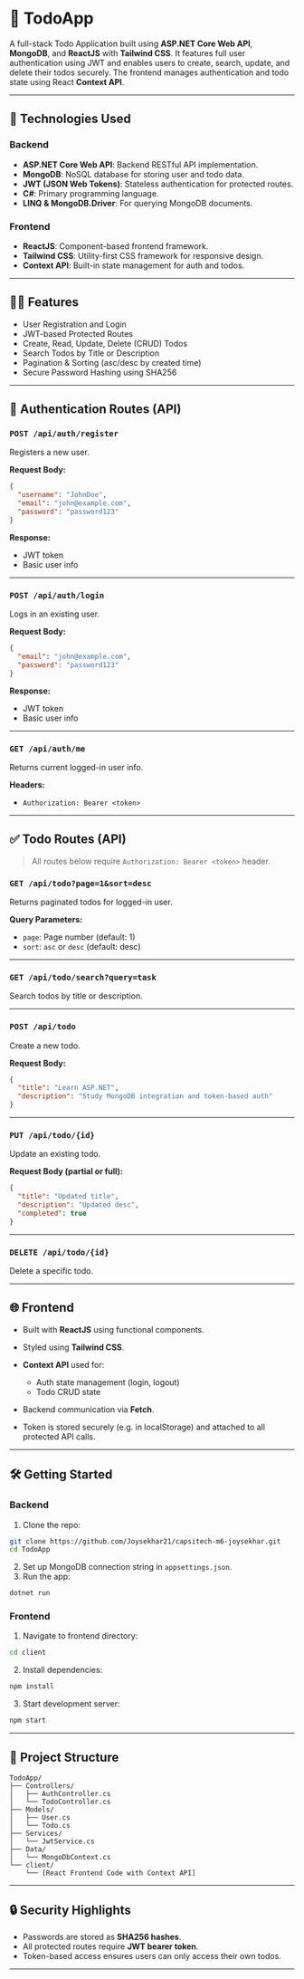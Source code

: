 # 📝 TodoApp

A full-stack Todo Application built using **ASP.NET Core Web API**, **MongoDB**, and **ReactJS** with **Tailwind CSS**. It features full user authentication using JWT and enables users to create, search, update, and delete their todos securely. The frontend manages authentication and todo state using React **Context API**.

---

## 🔧 Technologies Used

### Backend
- **ASP.NET Core Web API**: Backend RESTful API implementation.
- **MongoDB**: NoSQL database for storing user and todo data.
- **JWT (JSON Web Tokens)**: Stateless authentication for protected routes.
- **C#**: Primary programming language.
- **LINQ & MongoDB.Driver**: For querying MongoDB documents.

### Frontend
- **ReactJS**: Component-based frontend framework.
- **Tailwind CSS**: Utility-first CSS framework for responsive design.
- **Context API**: Built-in state management for auth and todos.


---

## 🧑‍💻 Features

- User Registration and Login
- JWT-based Protected Routes
- Create, Read, Update, Delete (CRUD) Todos
- Search Todos by Title or Description
- Pagination & Sorting (asc/desc by created time)
- Secure Password Hashing using SHA256

---

## 🔐 Authentication Routes (API)

### `POST /api/auth/register`
Registers a new user.

**Request Body:**
```json
{
  "username": "JohnDoe",
  "email": "john@example.com",
  "password": "password123"
}
````

**Response:**

* JWT token
* Basic user info

---

### `POST /api/auth/login`

Logs in an existing user.

**Request Body:**

```json
{
  "email": "john@example.com",
  "password": "password123"
}
```

**Response:**

* JWT token
* Basic user info

---

### `GET /api/auth/me`

Returns current logged-in user info.

**Headers:**

* `Authorization: Bearer <token>`

---

## ✅ Todo Routes (API)

> All routes below require `Authorization: Bearer <token>` header.

### `GET /api/todo?page=1&sort=desc`

Returns paginated todos for logged-in user.

**Query Parameters:**

* `page`: Page number (default: 1)
* `sort`: `asc` or `desc` (default: desc)

---

### `GET /api/todo/search?query=task`

Search todos by title or description.

---

### `POST /api/todo`

Create a new todo.

**Request Body:**

```json
{
  "title": "Learn ASP.NET",
  "description": "Study MongoDB integration and token-based auth"
}
```

---

### `PUT /api/todo/{id}`

Update an existing todo.

**Request Body (partial or full):**

```json
{
  "title": "Updated title",
  "description": "Updated desc",
  "completed": true
}
```

---

### `DELETE /api/todo/{id}`

Delete a specific todo.

---

## 🌐 Frontend

* Built with **ReactJS** using functional components.
* Styled using **Tailwind CSS**.
* **Context API** used for:

  * Auth state management (login, logout)
  * Todo CRUD state
* Backend communication via **Fetch**.
* Token is stored securely (e.g. in localStorage) and attached to all protected API calls.

---

## 🛠️ Getting Started

### Backend

1. Clone the repo:

```bash
git clone https://github.com/Joysekhar21/capsitech-m6-joysekhar.git
cd TodoApp
```

2. Set up MongoDB connection string in `appsettings.json`.
3. Run the app:

```bash
dotnet run
```

### Frontend

1. Navigate to frontend directory:

```bash
cd client
```

2. Install dependencies:

```bash
npm install
```

3. Start development server:

```bash
npm start
```

---

## 📁 Project Structure

```
TodoApp/
├── Controllers/
│   ├── AuthController.cs
│   └── TodoController.cs
├── Models/
│   ├── User.cs
│   └── Todo.cs
├── Services/
│   └── JwtService.cs
├── Data/
│   └── MongoDbContext.cs
└── client/
    └── [React Frontend Code with Context API]
```

---

## 🔒 Security Highlights

* Passwords are stored as **SHA256 hashes**.
* All protected routes require **JWT bearer token**.
* Token-based access ensures users can only access their own todos.

---


